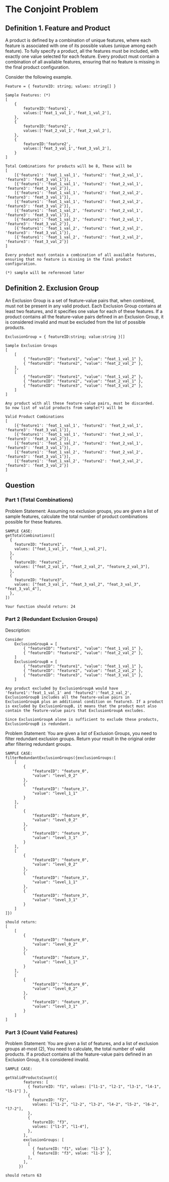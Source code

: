 # The Conjoint Problem

## Definition 1. Feature and Product

A product is defined by a combination of unique features, where each feature is associated with one of its possible values (unique among each feature). To fully specify a product, all the features must be included, with exactly one value selected for each feature. Every product must contain a combination of all available features, ensuring that no feature is missing in the final product configuration.

Consider the following example.

```
Feature = { featureID: string; values: string[] }

Sample Features: (*)
[
    {   
        featureID:'feature1',
        values:['feat_1_val_1','feat_1_val_2'],
    },
    {   
        featureID:'feature2',
        values:['feat_2_val_1','feat_2_val_2'],
    },
    {   
        featureID:'feature2',
        values:['feat_3_val_1','feat_3_val_2'],
    }
]

Total Combinations for products will be 8, These will be
[
    [{'feature1': 'feat_1_val_1', 'feature2': 'feat_2_val_1', 'feature3': 'feat_3_val_1'}],
    [{'feature1': 'feat_1_val_1', 'feature2': 'feat_2_val_1', 'feature3': 'feat_3_val_2'}],
    [{'feature1': 'feat_1_val_1', 'feature2': 'feat_2_val_2', 'feature3': 'feat_3_val_1'}],
    [{'feature1': 'feat_1_val_1', 'feature2': 'feat_2_val_2', 'feature3': 'feat_3_val_2'}],
    [{'feature1': 'feat_1_val_2', 'feature2': 'feat_2_val_1', 'feature3': 'feat_3_val_1'}],
    [{'feature1': 'feat_1_val_2', 'feature2': 'feat_2_val_1', 'feature3': 'feat_3_val_2'}],
    [{'feature1': 'feat_1_val_2', 'feature2': 'feat_2_val_2', 'feature3': 'feat_3_val_1'}],
    [{'feature1': 'feat_1_val_2', 'feature2': 'feat_2_val_2', 'feature3': 'feat_3_val_2'}]
]

Every product must contain a combination of all available features, ensuring that no feature is missing in the final product configuration.

(*) sample will be referenced later
```

## Definition 2. Exclusion Group

An Exclusion Group is a set of feature-value pairs that, when combined, must not be present in any valid product. Each Exclusion Group contains at least two features, and it specifies one value for each of these features. If a product contains all the feature-value pairs defined in an Exclusion Group, it is considered invalid and must be excluded from the list of possible products.

```
ExclusionGroup = { featureID:string; value:string }[]

Sample Exclusion Groups
[
    [
        { "featureID": "feature1", "value": "feat_1_val_1" },
        { "featureID": "feature2", "value": "feat_2_val_2" },
    ],
    [
        { "featureID": "feature1", "value": "feat_1_val_2" },
        { "featureID": "feature2", "value": "feat_2_val_1" },
        { "featureID": "feature3", "value": "feat_3_val_2" },
    ]
]

Any product with all these feature-value pairs, must be discarded. 
So now list of valid products from sample(*) will be

Valid Product Combinations
[
    [{'feature1': 'feat_1_val_1', 'feature2': 'feat_2_val_1', 'feature3': 'feat_3_val_1'}],
    [{'feature1': 'feat_1_val_1', 'feature2': 'feat_2_val_1', 'feature3': 'feat_3_val_2'}],
    [{'feature1': 'feat_1_val_2', 'feature2': 'feat_2_val_1', 'feature3': 'feat_3_val_1'}],
    [{'feature1': 'feat_1_val_2', 'feature2': 'feat_2_val_2', 'feature3': 'feat_3_val_1'}],
    [{'feature1': 'feat_1_val_2', 'feature2': 'feat_2_val_2', 'feature3': 'feat_3_val_2'}]
]

```

## Question

### Part 1 (Total Combinations)

Problem Statement: Assuming no exclusion groups, you are given a list of sample features, calculate the total number of product combinations possible for these features.

```
SAMPLE CASE: 
getTotalCombinations([
  {
    featureID: "feature1",
    values: ["feat_1_val_1", "feat_1_val_2"],
  },
  {
    featureID: "feature2",
    values: ["feat_2_val_1", "feat_2_val_2", "feature_2_val_3"],
  },
  {
    featureID: "feature3",
    values: ["feat_3_val_1", "feat_3_val_2", "feat_3_val_3", "feat_3_val_4"],
  },
])

Your function should return: 24 
```

### Part 2 (Redundant Exclusion Groups)

Description:
```
Consider 
    ExclusionGroupA = [
        { "featureID": "feature1", "value": "feat_1_val_1" },
        { "featureID": "feature2", "value": "feat_2_val_2" },
    ]
    ExclusionGroupB = [
        { "featureID": "feature1", "value": "feat_1_val_1" },
        { "featureID": "feature2", "value": "feat_2_val_2" },
        { "featureID": "feature3", "value": "feat_3_val_1" },
    ]

Any product excluded by ExclusionGroupA would have 'feature1':'feat_1_val_1' and 'feature2':'feat_2_val_2', ExclusionGroupB includes all the feature-value pairs in ExclusionGroupA plus an additional condition on feature3. If a product is excluded by ExclusionGroupB, it means that the product must also contain the feature-value pairs that ExclusionGroupA excludes.

Since ExclusionGroupA alone is sufficient to exclude these products, ExclusionGroupB is redundant.

```

Problem Statement: You are given a list of Exclusion Groups, you need to filter redundant exclusion groups. Return your result in the original order after filtering redundant groups.

```
SAMPLE CASE:
filterRedundantExclusionGroups({exclusionGroups:[
    [
        {
            "featureID": "feature_0",
            "value": "level_0_2"
        },
        {
            "featureID": "feature_1",
            "value": "level_1_1"
        }
    ],
    [
        {
            "featureID": "feature_0",
            "value": "level_0_2"
        },
        {
            "featureID": "feature_3",
            "value": "level_3_1"
        }
    ],
    [
        {
            "featureID": "feature_0",
            "value": "level_0_2"
        },
        {
            "featureID": "feature_1",
            "value": "level_1_1"
        },
        {
            "featureID": "feature_3",
            "value": "level_3_1"
        }
    ]
]})

should return: 
[
    [
        {
            "featureID": "feature_0",
            "value": "level_0_2"
        },
        {
            "featureID": "feature_1",
            "value": "level_1_1"
        }
    ],
    [
        {
            "featureID": "feature_0",
            "value": "level_0_2"
        },
        {
            "featureID": "feature_3",
            "value": "level_3_1"
        }
    ]
]

```

### Part 3 (Count Valid Features)

Problem Statement: You are given a list of features, and a list of exclusion groups at-most (2), You need to calculate, the total number of valid products. If a product contains all the feature-value pairs defined in an Exclusion Group, it is considered invalid.

```
SAMPLE CASE:

getValidProductsCount({
        features: [
          { featureID: "f1", values: ["l1-1", "l2-1", "l3-1", "l4-1", "l5-1"] },
          {
            featureID: "f2",
            values: ["l1-2", "l2-2", "l3-2", "l4-2", "l5-2", "l6-2", "l7-2"],
          },
          {
            featureID: "f3",
            values: ["l1-3", "l1-4"],
          },
        ],
        exclusionGroups: [
          [
            { featureID: "f1", value: "l1-1" },
            { featureID: "f3", value: "l1-3" },
          ],
        ],
      })

should return 63

```